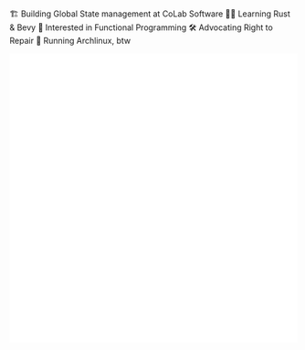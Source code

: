 🏗️ Building Global State management at CoLab Software
👨‍🎓 Learning Rust & Bevy
🤔 Interested in Functional Programming
🛠️ Advocating Right to Repair
🏃 Running Archlinux, btw

![Metrics](/github-metrics.svg)
